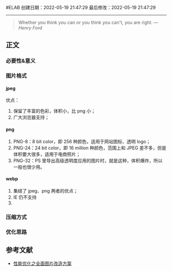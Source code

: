 #ELAB
创建日期：2022-05-19 21:47:29
最后修改：2022-05-19 21:47:29
- - -
> Whether you think you can or you think you can't, you are right.
> — <cite>Henry Ford</cite>

## 正文
### 必要性&意义

### 图片格式
#### jpeg
优点：
1.  保留了丰富的色彩，体积小，比 png 小；
2. 广大浏览器支持；
#### png
1. PNG-8：8 bit color，即 256 种颜色，适用于网站图标、透明 logo；
2. PNG-24：24 bit color，即 16 million 种颜色，范围上和 JPEG 差不多，但是体积要大很多，适用于电商照片；
3. PNG-32：PS 里导出高级透明度应用的图片时，就是这种，体积爆炸，所以一般也很少用。
#### webp
1. 集结了 jpeg、png 两者的优点；
2. IE 仍不支持
3. 
### 压缩方式
### 优化思路


## 参考文献
- [性能优化之全面图片改造方案](https://mp.weixin.qq.com/s/AJFFZOlioRCqyohAgagD9g)